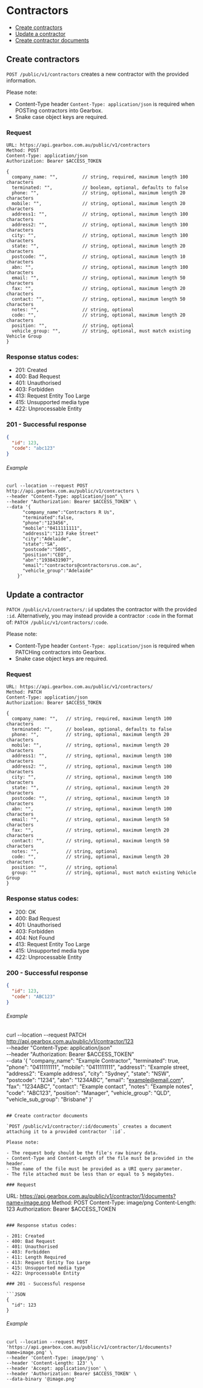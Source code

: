 # Contractors

- [Create contractors](#create-contractors)
- [Update a contractor](#update-a-contractor)
- [Create contractor documents](#create-contractor-documents)

## Create contractors

`POST /public/v1/contractors` creates a new contractor with the provided information.

Please note:

- Content-Type header `Content-Type: application/json` is required when POSTing contractors into Gearbox.
- Snake case object keys are required.

### Request

```
URL: https://api.gearbox.com.au/public/v1/contractors
Method: POST
Content-Type: application/json
Authorization: Bearer $ACCESS_TOKEN

{
  company_name: "",         // string, required, maximum length 100 characters
  terminated: "",           // boolean, optional, defaults to false
  phone: "",                // string, optional, maximum length 20 characters
  mobile: "",               // string, optional, maximum length 20 characters
  address1: "",             // string, optional, maximum length 100 characters
  address2: "",             // string, optional, maximum length 100 characters
  city: "",                 // string, optional, maximum length 100 characters
  state: "",                // string, optional, maximum length 20 characters
  postcode: "",             // string, optional, maximum length 10 characters
  abn: "",                  // string, optional, maximum length 100 characters
  email: "",                // string, optional, maximum length 50 characters
  fax: "",                  // string, optional, maximum length 20 characters
  contact: "",              // string, optional, maximum length 50 characters
  notes: "",                // string, optional
  code: "",                 // string, optional, maximum length 20 characters
  position: "",             // string, optional
  vehicle_group: "",        // string, optional, must match existing Vehicle Group
}
```

### Response status codes:

- 201: Created
- 400: Bad Request
- 401: Unauthorised
- 403: Forbidden
- 413: Request Entity Too Large
- 415: Unsupported media type
- 422: Unprocessable Entity

### 201 - Successful response

```JSON
{
  "id": 123,
  "code": "abc123"
}
```

###### Example

```
curl --location --request POST http://api.gearbox.com.au/public/v1/contractors \
--header "Content-Type: application/json" \
--header "Authorization: Bearer $ACCESS_TOKEN" \
--data '{
      "company_name":"Contractors R Us",
      "terminated":false,
      "phone":"123456",
      "mobile":"0411111111",
      "address1":"123 Fake Street"
      "city":"Adelaide",
      "state":"SA",
      "postcode":"5005",
      "position":"CEO",
      "abn":"1938431907",
      "email":"contractors@contractorsrus.com.au",
      "vehicle_group":"Adelaide"
    }' 
```

## Update a contractor

`PATCH /public/v1/contractors/:id` updates the contractor with the provided `:id`. Alternatively, you may instead provide a contractor `:code` in the format of: `PATCH /public/v1/contractors/:code`.

Please note:

- Content-Type header `Content-Type: application/json` is required when PATCHing contractors into Gearbox.
- Snake case object keys are required.

### Request

```
URL: https://api.gearbox.com.au/public/v1/contractors/
Method: PATCH
Content-Type: application/json
Authorization: Bearer $ACCESS_TOKEN

{
  company_name: "",   // string, required, maximum length 100 characters
  terminated: "",     // boolean, optional, defaults to false
  phone: "",          // string, optional, maximum length 20 characters
  mobile: "",         // string, optional, maximum length 20 characters
  address1: "",       // string, optional, maximum length 100 characters
  address2: "",       // string, optional, maximum length 100 characters
  city: "",           // string, optional, maximum length 100 characters
  state: "",          // string, optional, maximum length 20 characters
  postcode: "",       // string, optional, maximum length 10 characters
  abn: "",            // string, optional, maximum length 100 characters
  email: "",          // string, optional, maximum length 50 characters
  fax: "",            // string, optional, maximum length 20 characters
  contact: "",        // string, optional, maximum length 50 characters
  notes: "",          // string, optional
  code: "",           // string, optional, maximum length 20 characters
  position: "",       // string, optional
  group: ""           // string, optional, must match existing Vehicle Group
}
```

### Response status codes:

- 200: OK
- 400: Bad Request
- 401: Unauthorised
- 403: Forbidden
- 404: Not Found
- 413: Request Entity Too Large
- 415: Unsupported media type
- 422: Unprocessable Entity

### 200 - Successful response

```JSON
{
  "id": 123,
  "code": "ABC123"
}
```

###### Example
curl --location --request PATCH http://api.gearbox.com.au/public/v1/contractor/123 \
--header "Content-Type: application/json" \
--header "Authorization: Bearer $ACCESS_TOKEN" \
--data '{
      "company_name": "Example Contractor",
      "terminated": true,
      "phone": "0411111111",
      "mobile": "0411111111",
      "address1": "Example street,
      "address2": "Example address",
      "city": "Sydney",
      "state": "NSW",
      "postcode": "1234",
      "abn": "1234ABC",
      "email": "example@email.com",
      "fax": "1234ABC",
      "contact": "Example contact",
      "notes": "Example notes",
      "code": "ABC123",
      "position": "Manager",
      "vehicle_group": "QLD",
      "vehicle_sub_group": "Brisbane"
    }' 
```

## Create contractor documents

`POST /public/v1/contractor/:id/documents` creates a document attaching it to a provided contractor `:id`.

Please note:

- The request body should be the file's raw binary data.
- Content-Type and Content-Length of the file must be provided in the header.
- The name of the file must be provided as a URI query parameter.
- The file attached must be less than or equal to 5 megabytes.

### Request

```
URL: https://api.gearbox.com.au/public/v1/contractor/1/documents?name=image.png
Method: POST
Content-Type: image/png
Content-Length: 123
Authorization: Bearer $ACCESS_TOKEN
```

### Response status codes:

- 201: Created
- 400: Bad Request
- 401: Unauthorised
- 403: Forbidden
- 411: Length Required
- 413: Request Entity Too Large
- 415: Unsupported media type
- 422: Unprocessable Entity

### 201 - Successful response

```JSON
{
  "id": 123
}
```

###### Example

```
curl --location --request POST 'https://api.gearbox.com.au/public/v1/contractor/1/documents?name=image.png' \
--header 'Content-Type: image/png' \
--header 'Content-Length: 123' \
--header 'Accept: application/json' \
--header 'Authorization: Bearer $ACCESS_TOKEN' \
--data-binary '@image.png'
```
